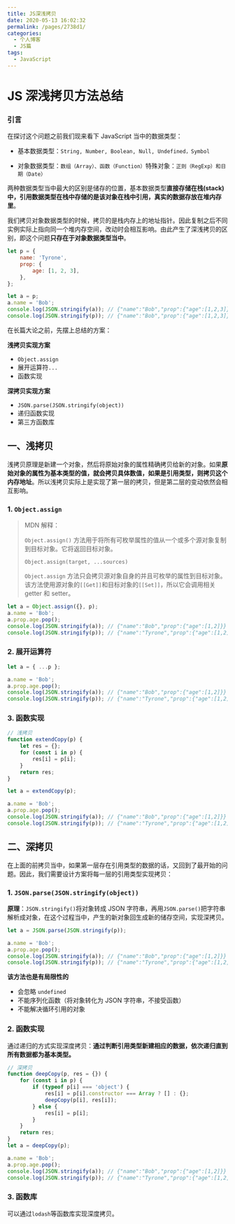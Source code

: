 ```yaml
---
title: JS深浅拷贝
date: 2020-05-13 16:02:32
permalink: /pages/2738d1/
categories:
  - 个人博客
  - JS篇
tags:
  - JavaScript
---
```


# JS 深浅拷贝方法总结

### 引言

在探讨这个问题之前我们现来看下 JavaScript 当中的数据类型：

- 基本数据类型：`String, Number, Boolean, Null, Undefined，Symbol`

- 对象数据类型：`数组（Array）、函数（Function）`特殊对象：`正则（RegExp）和日期（Date）`

两种数据类型当中最大的区别是储存的位置，基本数据类型**直接存储在栈(stack)**中，引用数据类型在栈中**存储的是该对象在栈中引用，真实的数据存放在堆内存里**。

我们拷贝对象数据类型的时候，拷贝的是栈内存上的地址指针。因此复制之后不同实例实际上指向同一个堆内存空间，改动时会相互影响。由此产生了深浅拷贝的区别，即这个问题**只存在于对象数据类型当中**。

```js
let p = {
	name: 'Tyrone',
	prop: {
		age: [1, 2, 3],
	},
};

let a = p;
a.name = 'Bob';
console.log(JSON.stringify(a)); // {"name":"Bob","prop":{"age":[1,2,3]},"age":2}
console.log(JSON.stringify(p)); // {"name":"Bob","prop":{"age":[1,2,3]},"age":2}
```

在长篇大论之前，先摆上总结的方案：

**浅拷贝实现方案**

- `Object.assign`
- 展开运算符`...`
- 函数实现

**深拷贝实现方案**

- `JSON.parse(JSON.stringify(object))`
- 递归函数实现
- 第三方函数库

## 一、浅拷贝

浅拷贝原理是新建一个对象，然后将原始对象的属性精确拷贝给新的对象。如果**原始对象的属性为基本类型的值，就会拷贝具体数值，如果是引用类型，则拷贝这个内存地址**。所以浅拷贝实际上是实现了第一层的拷贝，但是第二层的变动依然会相互影响。

### 1. `Object.assign`

> MDN 解释：
>
> `Object.assign()` 方法用于将所有可枚举属性的值从一个或多个源对象复制到目标对象。它将返回目标对象。
>
> `Object.assign(target, ...sources)`
>
> `Object.assign` 方法只会拷贝源对象自身的并且可枚举的属性到目标对象。该方法使用源对象的`[[Get]]`和目标对象的`[[Set]]`，所以它会调用相关 getter 和 setter。

```js
let a = Object.assign({}, p);
a.name = 'Bob';
a.prop.age.pop();
console.log(JSON.stringify(a)); // {"name":"Bob","prop":{"age":[1,2]}}
console.log(JSON.stringify(p)); // {"name":"Tyrone","prop":{"age":[1,2]}}
```

### 2. 展开运算符

```js
let a = { ...p };

a.name = 'Bob';
a.prop.age.pop();
console.log(JSON.stringify(a)); // {"name":"Bob","prop":{"age":[1,2]}}
console.log(JSON.stringify(p)); // {"name":"Tyrone","prop":{"age":[1,2]}}
```

### 3. 函数实现

```js
// 浅拷贝
function extendCopy(p) {
	let res = {};
	for (const i in p) {
		res[i] = p[i];
	}
	return res;
}

let a = extendCopy(p);

a.name = 'Bob';
a.prop.age.pop();
console.log(JSON.stringify(a)); // {"name":"Bob","prop":{"age":[1,2]}}
console.log(JSON.stringify(p)); // {"name":"Tyrone","prop":{"age":[1,2]}}
```

## 二、深拷贝

在上面的前拷贝当中，如果第一层存在引用类型的数据的话，又回到了最开始的问题。因此，我们需要设计方案将每一层的引用类型实现拷贝：

### 1. `JSON.parse(JSON.stringify(object))`

**原理**：`JSON.stringify()`将对象转成 JSON 字符串，再用`JSON.parse()`把字符串解析成对象，在这个过程当中，产生的新对象回生成新的储存空间，实现深拷贝。

```js
let a = JSON.parse(JSON.stringify(p));

a.name = 'Bob';
a.prop.age.pop();
console.log(JSON.stringify(a)); // {"name":"Bob","prop":{"age":[1,2]}}
console.log(JSON.stringify(p)); // {"name":"Tyrone","prop":{"age":[1,2,3]}}
```

**该方法也是有局限性的**

- 会忽略 `undefined`
- 不能序列化函数（将对象转化为 JSON 字符串，不接受函数）
- 不能解决循环引用的对象

### 2. 函数实现

通过递归的方式实现深度拷贝：**通过判断引用类型新建相应的数据，依次递归直到所有数据都为基本类型。**

```js
// 深拷贝
function deepCopy(p, res = {}) {
	for (const i in p) {
		if (typeof p[i] === 'object') {
			res[i] = p[i].constructor === Array ? [] : {};
			deepCopy(p[i], res[i]);
		} else {
			res[i] = p[i];
		}
	}
	return res;
}
let a = deepCopy(p);

a.name = 'Bob';
a.prop.age.pop();
console.log(JSON.stringify(a)); // {"name":"Bob","prop":{"age":[1,2]}}
console.log(JSON.stringify(p)); // {"name":"Tyrone","prop":{"age":[1,2,3]}}
```

### 3. 函数库

可以通过`lodash`等函数库实现深度拷贝。
